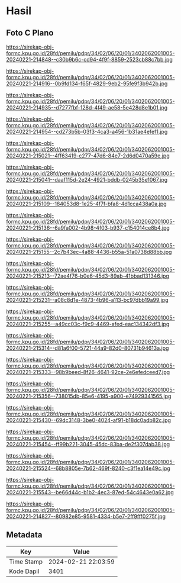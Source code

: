 # Hasil

## Foto C Plano

https://sirekap-obj-formc.kpu.go.id/28fd/pemilu/pdpr/34/02/06/20/01/3402062001005-20240221-214848--c30b9b6c-cd94-4f9f-8859-2523cb88c7bb.jpg

https://sirekap-obj-formc.kpu.go.id/28fd/pemilu/pdpr/34/02/06/20/01/3402062001005-20240221-214916--0b9fd134-f65f-4829-9eb2-95fe9f3b942b.jpg

https://sirekap-obj-formc.kpu.go.id/28fd/pemilu/pdpr/34/02/06/20/01/3402062001005-20240221-214935--d7277fbf-128d-4f49-ae58-5e428d8e1b01.jpg

https://sirekap-obj-formc.kpu.go.id/28fd/pemilu/pdpr/34/02/06/20/01/3402062001005-20240221-214954--cd273b5b-03f3-4ca3-a456-1b31ae4efef1.jpg

https://sirekap-obj-formc.kpu.go.id/28fd/pemilu/pdpr/34/02/06/20/01/3402062001005-20240221-215021--4ff63419-c277-47d6-84e7-2d6d0470a59e.jpg

https://sirekap-obj-formc.kpu.go.id/28fd/pemilu/pdpr/34/02/06/20/01/3402062001005-20240221-215041--daaf115d-2e24-4921-bddb-0245b35e1067.jpg

https://sirekap-obj-formc.kpu.go.id/28fd/pemilu/pdpr/34/02/06/20/01/3402062001005-20240221-215109--184053d8-1e25-4f7f-bfa8-4d1cca438a0a.jpg

https://sirekap-obj-formc.kpu.go.id/28fd/pemilu/pdpr/34/02/06/20/01/3402062001005-20240221-215136--6a9fa002-4b98-4f03-b937-c154014ce8b4.jpg

https://sirekap-obj-formc.kpu.go.id/28fd/pemilu/pdpr/34/02/06/20/01/3402062001005-20240221-215155--2c7b43ec-4a88-4436-b55a-51a0738d88bb.jpg

https://sirekap-obj-formc.kpu.go.id/28fd/pemilu/pdpr/34/02/06/20/01/3402062001005-20240221-215213--72ae4f76-b0e6-45d3-89ab-41bbad131346.jpg

https://sirekap-obj-formc.kpu.go.id/28fd/pemilu/pdpr/34/02/06/20/01/3402062001005-20240221-215231--a08c8d1e-4873-4b96-a113-bc97dbb19a99.jpg

https://sirekap-obj-formc.kpu.go.id/28fd/pemilu/pdpr/34/02/06/20/01/3402062001005-20240221-215255--a49cc03c-f9c9-4469-afed-eac134342df3.jpg

https://sirekap-obj-formc.kpu.go.id/28fd/pemilu/pdpr/34/02/06/20/01/3402062001005-20240221-215314--d81a6f00-5721-44a9-82d0-80731b94613a.jpg

https://sirekap-obj-formc.kpu.go.id/28fd/pemilu/pdpr/34/02/06/20/01/3402062001005-20240221-215333--98b9beed-8f26-4641-92ce-2e6efedceed7.jpg

https://sirekap-obj-formc.kpu.go.id/28fd/pemilu/pdpr/34/02/06/20/01/3402062001005-20240221-215356--738015db-85e6-4195-a900-e74929341565.jpg

https://sirekap-obj-formc.kpu.go.id/28fd/pemilu/pdpr/34/02/06/20/01/3402062001005-20240221-215430--69dc3148-3be0-4024-af91-b18dc0adb82c.jpg

https://sirekap-obj-formc.kpu.go.id/28fd/pemilu/pdpr/34/02/06/20/01/3402062001005-20240221-215454--ff99b221-3045-45dc-83ba-de2f307dab38.jpg

https://sirekap-obj-formc.kpu.go.id/28fd/pemilu/pdpr/34/02/06/20/01/3402062001005-20240221-215524--68b8805e-7b62-469f-8240-c3f1ea14e49c.jpg

https://sirekap-obj-formc.kpu.go.id/28fd/pemilu/pdpr/34/02/06/20/01/3402062001005-20240221-215543--be66d44c-b1b2-4ec3-87ed-54c4643e0a62.jpg

https://sirekap-obj-formc.kpu.go.id/28fd/pemilu/pdpr/34/02/06/20/01/3402062001005-20240221-214827--80982e85-9581-4334-b5e7-2ff9fff0275f.jpg


## Metadata

| Key        | Value               |
| ---------- | ------------------- |
| Time Stamp | 2024-02-21 22:03:59 |
| Kode Dapil | 3401                |



